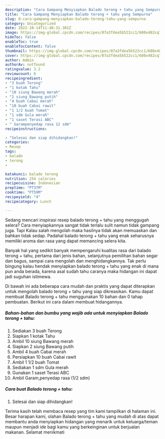 ```yaml
---
description: "Cara Gampang Menyiapkan Balado terong + tahu yang Sempurna"
title: "Cara Gampang Menyiapkan Balado terong + tahu yang Sempurna"
slug: 0-cara-gampang-menyiapkan-balado-terong-tahu-yang-sempurna
category: Uncategorized
date: 2022-10-14T11:48:31.301Z
image: https://img-global.cpcdn.com/recipes/07a3fdea5b522cc1/680x482cq70/balado-terong-tahu-foto-resep-utama.jpg
hideToc: false
enableToc: true
enableTocContent: false
thumbnail: https://img-global.cpcdn.com/recipes/07a3fdea5b522cc1/680x482cq70/balado-terong-tahu-foto-resep-utama.jpg
cover: https://img-global.cpcdn.com/recipes/07a3fdea5b522cc1/680x482cq70/balado-terong-tahu-foto-resep-utama.jpg
author: Admin
authorAv: notfound
ratingvalue: 3.2
reviewcount: 6
recipeingredient:
- "3 buah Terong"
- "1 kotak Tahu"
- "10 siung Bawang merah"
- "2 siung Bawang putih"
- "4 buah Cabai merah"
- "10 buah Cabai rawit"
- "1 1/2 buah Tomat"
- "1 sdm Gula merah"
- "1 saset Terasi ABC"
- " Garampenyedap rasa 12 sdm"
recipeinstructions:

- "Selesai dan siap dihidangkan!"
categories:
- Resep
tags:
- balado
- terong
- 

katakunci: balado terong  
nutrition: 254 calories
recipecuisine: Indonesian
preptime: "PT37M"
cooktime: "PT59M"
recipeyield: "4"
recipecategory: Lunch

---
```



Sedang mencari inspirasi resep balado terong + tahu yang menggugah selera? Cara menyiapkannya sangat tidak terlalu sulit namun tidak gampang juga. Tapi Kalau salah mengolah maka hasilnya tidak akan memuaskan dan bahkan tidak sedap. Padahal balado terong + tahu yang enak seharusnya memiliki aroma dan rasa yang dapat memancing selera kita.


Banyak hal yang sedikit banyak mempengaruhi kualitas rasa dari balado terong + tahu, pertama dari jenis bahan, selanjutnya pemilihan bahan segar dan bagus, sampai cara mengolah dan menghidangkannya. Tak perlu bingung kalau hendak menyiapkan balado terong + tahu yang enak di mana pun anda berada, karena asal sudah tahu caranya maka hidangan ini dapat jadi suguhan istimewa.




Di bawah ini ada beberapa cara mudah dan praktis yang dapat diterapkan untuk mengolah balado terong + tahu yang siap dikreasikan. Kamu dapat membuat Balado terong + tahu menggunakan 10 bahan dan 0 tahap pembuatan. Berikut ini cara dalam membuat hidangannya.

<!--inarticleads1-->

##### Bahan-bahan dan bumbu yang wajib ada untuk menyiapkan Balado terong + tahu:

1. Sediakan 3 buah Terong
1. Siapkan 1 kotak Tahu
1. Ambil 10 siung Bawang merah
1. Siapkan 2 siung Bawang putih
1. Ambil 4 buah Cabai merah
1. Persiapkan 10 buah Cabai rawit
1. Ambil 1 1/2 buah Tomat
1. Sediakan 1 sdm Gula merah
1. Gunakan 1 saset Terasi ABC
1. Ambil  Garam,penyedap rasa (1/2 sdm)




<!--inarticleads2-->

##### Cara buat Balado terong + tahu:


1. Selesai dan siap dihidangkan!



Terima kasih telah membaca resep yang tim kami tampilkan di halaman ini. Besar harapan kami, olahan Balado terong + tahu yang mudah di atas dapat membantu anda menyiapkan hidangan yang menarik untuk keluarga/teman maupun menjadi ide bagi kamu yang berkeinginan untuk berjualan makanan. Selamat menikmati
